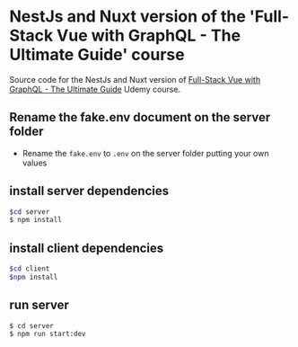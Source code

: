 # NestJs and Nuxt version of the 'Full-Stack Vue with GraphQL - The Ultimate Guide' course

Source code for the NestJs and Nuxt version of [Full-Stack Vue with GraphQL - The Ultimate Guide](https://www.udemy.com/full-stack-vue-with-graphql-the-ultimate-guide/) Udemy course.

## Rename the fake.env document on the server folder

- Rename the `fake.env` to `.env` on the server folder putting your own values

## install server dependencies

```bash
$cd server
$ npm install
```

## install client dependencies

```bash
$cd client
$npm install
```

## run server

```
$ cd server
$ npm run start:dev
```
